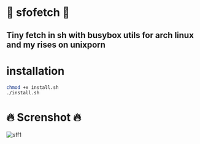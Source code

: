 # :space_invader: sfofetch :space_invader:
## Tiny fetch in sh with busybox utils for arch linux and my rises on unixporn
# installation
```bash
chmod +x install.sh
./install.sh
```
# :fire: Screnshot :fire:
![sff1](https://media.discordapp.net/attachments/955362477137362954/957448714157445190/2022-03-27_04-18.png?raw=true)
